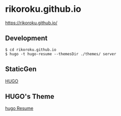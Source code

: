 # rikoroku.github.io
https://rikoroku.github.io/

## Development
```
$ cd rikoroku.github.io
$ hugo -t hugo-resume --themesDir ./themes/ server
```

## StaticGen
[HUGO](https://github.com/gohugoio/hugo)

## HUGO's Theme
[hugo Resume](https://github.com/eddiewebb/hugo-resume)
